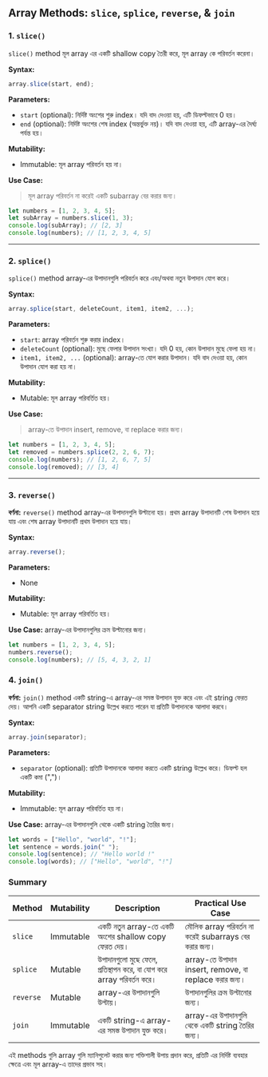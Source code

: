## Array Methods: `slice`, `splice`, `reverse`, & `join`

### 1. `slice()`
`slice()` method মূল array এর একটি  shallow copy তৈরী করে,  মূল array কে পরিবর্তন করেনা।

**Syntax:**
```javascript
array.slice(start, end);
```

**Parameters:**
- `start` (optional): নির্দিষ্ট অংশের শুরু index। যদি বাদ দেওয়া হয়, এটি ডিফল্টভাবে 0 হয়।
- `end` (optional): নির্দিষ্ট অংশের শেষ index (অন্তর্ভুক্ত নয়)। যদি বাদ দেওয়া হয়, এটি array-এর দৈর্ঘ্য পর্যন্ত হয়।

**Mutability:**
- Immutable: মূল array পরিবর্তন হয় না।

**Use Case:**
>মূল array পরিবর্তন না করেই একটি subarray বের করার জন্য।
```javascript
let numbers = [1, 2, 3, 4, 5];
let subArray = numbers.slice(1, 3);
console.log(subArray); // [2, 3]
console.log(numbers); // [1, 2, 3, 4, 5]
```

---

### 2. `splice()`
`splice()` method array-এর উপাদানগুলি পরিবর্তন করে এবং/অথবা নতুন উপাদান যোগ করে।

**Syntax:**
```javascript
array.splice(start, deleteCount, item1, item2, ...);
```

**Parameters:**
- `start`: array পরিবর্তন শুরু করার index।
- `deleteCount` (optional): মুছে ফেলার উপাদান সংখ্যা। যদি 0 হয়, কোন উপাদান মুছে ফেলা হয় না।
- `item1, item2, ...` (optional): array-তে যোগ করার উপাদান। যদি বাদ দেওয়া হয়, কোন উপাদান যোগ করা হয় না।

**Mutability:**
- Mutable: মূল array পরিবর্তিত হয়।

**Use Case:**
>array-তে উপাদান insert, remove, বা replace করার জন্য।
```javascript
let numbers = [1, 2, 3, 4, 5];
let removed = numbers.splice(2, 2, 6, 7);
console.log(numbers); // [1, 2, 6, 7, 5]
console.log(removed); // [3, 4]
```

---

### 3. `reverse()`

**বর্ণনা:**
`reverse()` method array-এর উপাদানগুলি উল্টানো হয়। প্রথম array উপাদানটি শেষ উপাদান হয়ে যায় এবং শেষ array উপাদানটি প্রথম উপাদান হয়ে যায়।

**Syntax:**
```javascript
array.reverse();
```

**Parameters:**
- None

**Mutability:**
- Mutable: মূল array পরিবর্তিত হয়।

**Use Case:**
array-এর উপাদানগুলির ক্রম উল্টানোর জন্য।
```javascript
let numbers = [1, 2, 3, 4, 5];
numbers.reverse();
console.log(numbers); // [5, 4, 3, 2, 1]
```

### 4. `join()`

**বর্ণনা:**
`join()` method একটি string-এ array-এর সমস্ত উপাদান যুক্ত করে এবং এই string ফেরত দেয়। আপনি একটি separator string উল্লেখ করতে পারেন যা প্রতিটি উপাদানকে আলাদা করবে।

**Syntax:**
```javascript
array.join(separator);
```

**Parameters:**
- `separator` (optional): প্রতিটি উপাদানকে আলাদা করতে একটি string উল্লেখ করে। ডিফল্ট হল একটি কমা (",")।

**Mutability:**
- Immutable: মূল array পরিবর্তিত হয় না।

**Use Case:**
array-এর উপাদানগুলি থেকে একটি string তৈরির জন্য।
```javascript
let words = ["Hello", "world", "!"];
let sentence = words.join(" ");
console.log(sentence); // "Hello world !"
console.log(words); // ["Hello", "world", "!"]
```

### Summary

| Method   | Mutability        | Description                                                                 | Practical Use Case                                     |
|----------|-------------------|-----------------------------------------------------------------------------|--------------------------------------------------------|
| `slice`  | Immutable         | একটি নতুন array-তে একটি অংশের shallow copy ফেরত দেয়।                      | মৌলিক array পরিবর্তন না করেই subarrays বের করার জন্য।    |
| `splice` | Mutable           | উপাদানগুলো মুছে ফেলে, প্রতিস্থাপন করে, বা যোগ করে array পরিবর্তন করে।     | array-তে উপাদান insert, remove, বা replace করার জন্য।   |
| `reverse`| Mutable           | array-এর উপাদানগুলি উল্টায়।                                               | উপাদানগুলির ক্রম উল্টানোর জন্য।                         |
| `join`   | Immutable         | একটি string-এ array-এর সমস্ত উপাদান যুক্ত করে।                              | array-এর উপাদানগুলি থেকে একটি string তৈরির জন্য।        |

এই methods গুলি array গুলি ম্যানিপুলেট করার জন্য শক্তিশালী উপায় প্রদান করে, প্রতিটি এর নির্দিষ্ট ব্যবহার ক্ষেত্রে এবং মূল array-এ তাদের প্রভাব সহ।